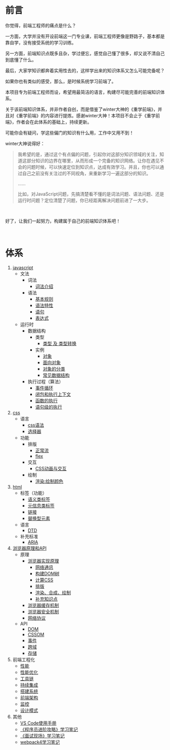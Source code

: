 # 前言

你觉得，前端工程师的痛点是什么？

一方面，大学并没有开设前端这一门专业课，前端工程师更像是野路子，基本都是靠自学，没有接受系统的学习训练。

另一方面，前端知识点既多且杂，学过便忘，感觉自己懂了很多，却又说不清自己到底懂了什么。

最后，大家学知识都奔着实用性去的，这样学出来的知识体系又怎么可能完备呢？

如果你也有类似的感受，那么，是时候系统学习前端了。

本项目专为前端工程师而设，希望用最简洁的语言，构建尽可能完善的前端知识体系。

关于该前端知识体系，并非作者自创，而是借鉴了winter大神的《重学前端》，并且对《重学前端》的内容进行提炼。感谢winter大神！本项目不会止于《重学前端》，作者会在此体系的基础上，持续更新。

可能你会有疑问，学这些偏门的知识有什么用，工作中又用不到！

winter大神说得好：

> 我希望的是，通过这个有点偏的问题，引起你对这部分知识领域的关注，知道这部分知识的边界在哪里，从而形成一个完备的知识网络。让你在遇见不会的问题时候，可以快速定位到知识点，达成有效学习。并且，你也可以通过自己之前没有关注过的不同视角，来重新学习一遍这部分的知识。
>
> ……
>
> 比如，对JavaScript问题，先搞清楚看不懂的是词法问题、语法问题、还是运行时问题？定位清楚了问题，你已经距离解决问题前进了一大步。

<br/>

好了，让我们一起努力，构建属于自己的前端知识体系吧！

<br/>

# 体系

1. [javascript][000]
    - 文法
        * 词法
            + [词法介绍][001]
        * 语法
            + [基本规则][002]
            + [语法特性][003]
            + [语句][004]
            + [表达式][005]
    - 运行时
        * 数据结构
            + 类型
                * [类型 及 类型转换][006]
            + 实例
                * [对象][007]
                * [面向对象][008]
                * [对象的分类][009]
                * [常见数据结构][010]
        * 执行过程（算法）
            + [事件循环][011]
            + [闭包和执行上下文][012]
            + [函数的执行][013]
            + [语句级的执行][014]
2. [css][100]
    - 语言
        + [css语法][101]
        + [选择器][102]
    - 功能
        + 排版
            - [正常流][103]
            - [flex][104]
        + 交互
            - [CSS动画与交互][105]
        + 绘制
            - [渲染:绘制颜色][106]
3. [html][200]
    - 标签（功能）
        + [语义类标签][201]
        + [元信息类标签][202]
        + [链接][203]
        + [替换型元素][204]
    - 语言
        + [DTD][205]
    - 补充标准
        + [ARIA][206]
4. [浏览器原理和API][300]
    - 原理
        + [浏览器实现原理][301]
            - [网络通讯][302]
            - [构建DOM树][303]
            - [计算CSS][304]
            - [排版][305]
            - [渲染、合成、绘制][306]
            - [补充知识点][307]
        + [浏览器缓存机制][308]
        + [浏览器安全机制][309]
        + [网络协议][310]
    - API
        + [DOM][311]
        + [CSSOM][312]
        + [事件][313]
        + [跨域][314]
        + [存储][315]
5. 前端工程化
    - [性能][401]
    - [性能优化][402]
    - [工具链][403]
    - [持续集成][404]
    - [搭建系统][405]
    - [前端架构][406]
    - [监控][407]
    - [设计模式][408]
6. 其他
    - [VS Code使用手册][501]
    - [《程序员进阶攻略》学习笔记][502]
    - [《面试现场》学习笔记][505]
    <!-- - [react学习笔记][503] -->
    - [webpack4学习笔记][504]



[000]: https://github.com/jiangxia/FE-Knowledge/blob/master/posts/0-JavaScript/JS概述.md
[001]: https://github.com/jiangxia/FE-Knowledge/blob/master/posts/0-JavaScript/词法.md
[002]: https://github.com/jiangxia/FE-Knowledge/blob/master/posts/0-JavaScript/基本规则.md
[003]: https://github.com/jiangxia/FE-Knowledge/blob/master/posts/0-JavaScript/语法特性.md
[004]: https://github.com/jiangxia/FE-Knowledge/blob/master/posts/0-JavaScript/语句.md
[005]: https://github.com/jiangxia/FE-Knowledge/blob/master/posts/0-JavaScript/表达式.md
[006]: https://github.com/jiangxia/FE-Knowledge/blob/master/posts/0-JavaScript/类型及类型转换.md
[007]: https://github.com/jiangxia/FE-Knowledge/blob/master/posts/0-JavaScript/对象.md
[008]: https://github.com/jiangxia/FE-Knowledge/blob/master/posts/0-JavaScript/面向对象.md
[009]: https://github.com/jiangxia/FE-Knowledge/blob/master/posts/0-JavaScript/对象的分类.md
[010]: https://github.com/jiangxia/FE-Knowledge/blob/master/posts/0-JavaScript/常见数据结构.md
[011]: https://github.com/jiangxia/FE-Knowledge/blob/master/posts/0-JavaScript/事件循环.md
[012]: https://github.com/jiangxia/FE-Knowledge/blob/master/posts/0-JavaScript/闭包和执行上下文.md
[013]: https://github.com/jiangxia/FE-Knowledge/blob/master/posts/0-JavaScript/函数的执行.md
[014]: https://github.com/jiangxia/FE-Knowledge/blob/master/posts/0-JavaScript/语句级的执行.md



[100]: https://github.com/jiangxia/FE-Knowledge/blob/master/posts/1-css/CSS概述.md
[101]: https://github.com/jiangxia/FE-Knowledge/blob/master/posts/1-css/css语法.md
[102]: https://github.com/jiangxia/FE-Knowledge/blob/master/posts/1-css/选择器.md
[103]: https://github.com/jiangxia/FE-Knowledge/blob/master/posts/1-css/正常流.md
[104]: https://github.com/jiangxia/FE-Knowledge/blob/master/posts/1-css/flex.md
[105]: https://github.com/jiangxia/FE-Knowledge/blob/master/posts/1-css/CSS动画与交互.md
[106]: https://github.com/jiangxia/FE-Knowledge/blob/master/posts/1-css/绘制颜色.md




[200]: https://github.com/jiangxia/FE-Knowledge/blob/master/posts/2-html/html概述.md
[201]: https://github.com/jiangxia/FE-Knowledge/blob/master/posts/2-html/语义类标签.md
[202]: https://github.com/jiangxia/FE-Knowledge/blob/master/posts/2-html/元信息类标签.md
[203]: https://github.com/jiangxia/FE-Knowledge/blob/master/posts/2-html/链接.md
[204]: https://github.com/jiangxia/FE-Knowledge/blob/master/posts/2-html/替换型元素.md
[205]: https://github.com/jiangxia/FE-Knowledge/blob/master/posts/2-html/DTD.md
[206]: https://github.com/jiangxia/FE-Knowledge/blob/master/posts/2-html/ARIA.md




[300]: https://github.com/jiangxia/FE-Knowledge/blob/master/posts/3-浏览器原理和api/浏览器原理和API概述.md
[301]: https://github.com/jiangxia/FE-Knowledge/blob/master/posts/3-浏览器原理和api/浏览器实现原理概述.md
[302]: https://github.com/jiangxia/FE-Knowledge/blob/master/posts/3-浏览器原理和api/网络通讯.md
[303]: https://github.com/jiangxia/FE-Knowledge/blob/master/posts/3-浏览器原理和api/构建DOM树.md
[304]: https://github.com/jiangxia/FE-Knowledge/blob/master/posts/3-浏览器原理和api/计算CSS.md
[305]: https://github.com/jiangxia/FE-Knowledge/blob/master/posts/3-浏览器原理和api/排版.md
[306]: https://github.com/jiangxia/FE-Knowledge/blob/master/posts/3-浏览器原理和api/渲染、合成、绘制.md
[307]: https://github.com/jiangxia/FE-Knowledge/blob/master/posts/3-浏览器原理和api/补充知识点.md
[308]: https://github.com/jiangxia/FE-Knowledge/blob/master/posts/3-浏览器原理和api/浏览器缓存机制.md
[309]: https://github.com/jiangxia/FE-Knowledge/blob/master/posts/3-浏览器原理和api/浏览器安全机制.md
[310]: https://github.com/jiangxia/FE-Knowledge/blob/master/posts/3-浏览器原理和api/网络协议.md
[311]: https://github.com/jiangxia/FE-Knowledge/blob/master/posts/3-浏览器原理和api/DOM.md
[312]: https://github.com/jiangxia/FE-Knowledge/blob/master/posts/3-浏览器原理和api/CSSOM.md
[313]: https://github.com/jiangxia/FE-Knowledge/blob/master/posts/3-浏览器原理和api/事件.md
[314]: https://github.com/jiangxia/FE-Knowledge/blob/master/posts/3-浏览器原理和api/跨域.md
[315]: https://github.com/jiangxia/FE-Knowledge/blob/master/posts/3-浏览器原理和api/存储.md



[402]: https://github.com/jiangxia/FE-Knowledge/blob/master/posts/4-前端工程化/性能优化.md
[401]: https://github.com/jiangxia/FE-Knowledge/blob/master/posts/4-前端工程化/性能.md
[403]: https://github.com/jiangxia/FE-Knowledge/blob/master/posts/4-前端工程化/工具链.md
[404]: https://github.com/jiangxia/FE-Knowledge/blob/master/posts/4-前端工程化/持续集成.md
[405]: https://github.com/jiangxia/FE-Knowledge/blob/master/posts/4-前端工程化/搭建系统.md
[406]: https://github.com/jiangxia/FE-Knowledge/blob/master/posts/4-前端工程化/前端架构.md
[407]: https://github.com/jiangxia/FE-Knowledge/blob/master/posts/4-前端工程化/监控.md
[408]: https://github.com/jiangxia/FE-Knowledge/blob/master/posts/4-前端工程化/设计模式.md

[501]: https://www.yuque.com/mingyi-8nuow/rm3h54/gdf9cq
[502]: https://github.com/jiangxia/FE-Knowledge/blob/master/posts/5-其他/《程序员进阶攻略》学习笔记.md
[503]: https://github.com/jiangxia/FE-Knowledge/blob/master/posts/5-其他/react学习笔记.md
[504]: https://github.com/jiangxia/FE-Knowledge/blob/master/posts/5-其他/webpack4学习笔记.md
[505]: https://github.com/jiangxia/FE-Knowledge/blob/master/posts/5-其他/《面试现场》学习笔记.md
